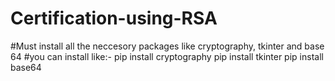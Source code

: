 # Certification-using-RSA
#Must install all the neccesory packages like cryptography, tkinter and base 64
                                            #you can install like:-
                                             pip install cryptography
                                               pip install tkinter
                                                    pip install base64
